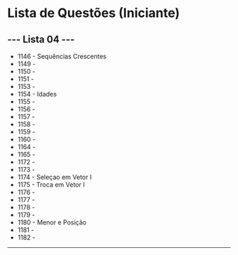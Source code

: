 
# Lista de Questões (Iniciante)

## --- Lista 04 ---

* 1146 - Sequências Crescentes
* 1149 - 
* 1150 - 
* 1151 - 
* 1153 -
* 1154 - Idades
* 1155 - 
* 1156 - 
* 1157 - 
* 1158 - 
* 1159 - 
* 1160 - 
* 1164 - 
* 1165 - 
* 1172 - 
* 1173 - 
* 1174 - Seleçao em Vetor I
* 1175 - Troca em Vetor I
* 1176 - 
* 1177 - 
* 1178 - 
* 1179 - 
* 1180 - Menor e Posição
* 1181 - 
* 1182 - 
---